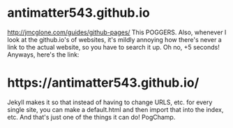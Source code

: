# antimatter543.github.io
 http://jmcglone.com/guides/github-pages/ This POGGERS.
 Also, whenever I look at the github.io's of websites, it's mildly annoying how there's never a link to the actual website, so you have to search it up. Oh no, +5 seconds! Anyways, here's the link:

 <h1> https://antimatter543.github.io/ </h1>
 
 Jekyll makes it so that instead of having to change URLS, etc. for every single site, you can make a default.html and then import that into the index, etc. And that's just one of the things it can do! PogChamp.


